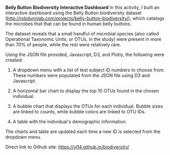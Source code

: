 **Belly Button Biodiversity Interactive Dashboard**
In this activity, I built an interactive dashboard using the Belly Button biodiversity dataset (http://robdunnlab.com/projects/belly-button-biodiversity/), which catalogs the microbes that that can be found in human belly buttons.

The dataset reveals that a small handful of microbial species (also called Operational Taxonomic Units, or OTUs, in the study) were present in more than 70% of people, while the rest were relatively rare.

Using the JSON file provided, Javascript, D3, and Plotly, the following were created:

1. A dropdown menu with a list of test subject ID numbers to choose from. These numbers were populated from the JSON file using D3 and Javascript.

2. A horizontal bar chart to display the top 10 OTUs found in the chosen individual.

3. A bubble chart that displays the OTUs for each individual. Bubble sizes are linked to counts, while bubble colors are linked to OTU IDs.

4. A table with the individual's demographic information.

The charts and table are updated each time a new ID is selected from the dropdown menu.

Direct link to Github site: https://vl14.github.io/biodiversity/
